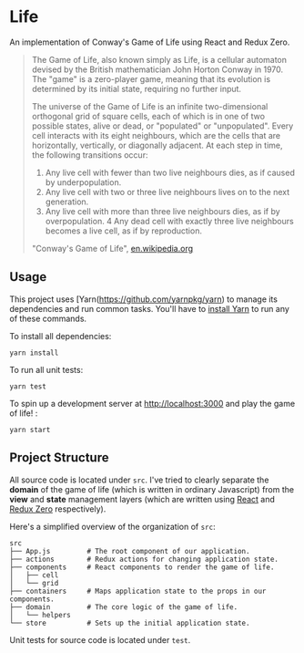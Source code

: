 Life
====

An implementation of Conway's Game of Life using React and Redux Zero.

> The Game of Life, also known simply as Life, is a cellular automaton devised by the British mathematician John Horton Conway in 1970.
> The "game" is a zero-player game, meaning that its evolution is determined by its initial state, requiring no further input.
>
> The universe of the Game of Life is an infinite two-dimensional orthogonal grid of square cells, each of which is in one of two possible 
> states, alive or dead, or "populated" or "unpopulated". Every cell interacts with its eight neighbours, which are the cells that are 
> horizontally, vertically, or diagonally adjacent. At each step in time, the following transitions occur:
>
>  1. Any live cell with fewer than two live neighbours dies, as if caused by underpopulation.
>  2. Any live cell with two or three live neighbours lives on to the next generation.
>  3. Any live cell with more than three live neighbours dies, as if by overpopulation.
>  4 Any dead cell with exactly three live neighbours becomes a live cell, as if by reproduction.
>
> "Conway's Game of Life", [en.wikipedia.org](https://en.wikipedia.org/wiki/Conway%27s_Game_of_Life)

Usage
-----

This project uses [Yarn\(https://github.com/yarnpkg/yarn) to manage its dependencies and run common tasks. You'll have to 
[install Yarn](https://yarnpkg.com/en/docs/install) to run any of these commands.

To install all dependencies:

```
yarn install
```

To run all unit tests:

```
yarn test
```

To spin up a development server at [http://localhost:3000](http://localhost:3000) and play the game of life! :

```
yarn start
```

Project Structure
-----------------

All source code is located under `src`. I've tried to clearly separate the __domain__ of the game of life (which is written in ordinary Javascript) from the __view__ and __state__ management layers (which are written using [React](https://github.com/facebook/react) and [Redux Zero](https://github.com/concretesolutions/redux-zero/blob/master/README.md) respectively).

Here's a simplified overview of the organization of `src`:

```
src
├── App.js         # The root component of our application.
├── actions        # Redux actions for changing application state.
├── components     # React components to render the game of life.
│   ├── cell
│   └── grid
├── containers     # Maps application state to the props in our components.
├── domain         # The core logic of the game of life.
│   └── helpers
└── store          # Sets up the initial application state.
```

Unit tests for source code is located under `test`.
